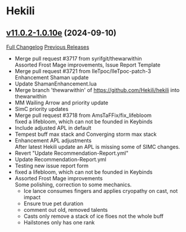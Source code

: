 # Hekili

## [v11.0.2-1.0.10e](https://github.com/Hekili/hekili/tree/v11.0.2-1.0.10e) (2024-09-10)
[Full Changelog](https://github.com/Hekili/hekili/compare/v11.0.2-1.0.10d...v11.0.2-1.0.10e) [Previous Releases](https://github.com/Hekili/hekili/releases)

- Merge pull request #3717 from syrifgit/thewarwithin  
    Assorted Frost Mage improvements, Issue Report Template  
- Merge pull request #3721 from IIeTpoc/IIeTpoc-patch-3  
    Enhancement Shaman update  
- Update ShamanEnhancement.lua  
- Merge branch 'thewarwithin' of https://github.com/Hekili/hekili into thewarwithin  
- MM Wailing Arrow and priority update  
- SimC priority updates  
- Merge pull request #3718 from AmsTaFFix/fix\_lifebloom  
    fixed a lifebloom, which can not be founded in Keybinds  
- Include adjusted APL in default  
- Tempest buff max stack and Converging storm max stack  
- Enhancement APL adjustments  
    After latest Hekili update an APL is missing some of SIMC changes.  
- Revert "Update Recommendation-Report.yml"  
- Update Recommendation-Report.yml  
- Testing new issue report form  
- fixed a lifebloom, which can not be founded in Keybinds  
- Assorted Frost Mage improvements  
    Some polishing, correction to some mechanics.  
    - Ice lance consumes fingers and applies cryopathy on cast, not impact  
    - Ensure true pet duration  
    - comment out old, removed talents  
    - Casts only remove a stack of ice floes not the whole buff  
    - Hailstones only has one rank  
